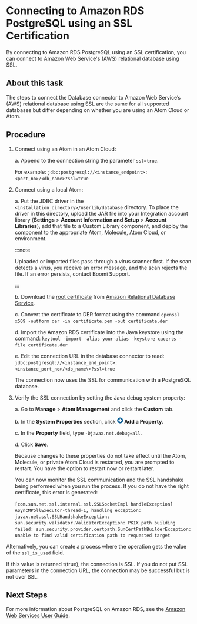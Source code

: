 # Connecting to Amazon RDS PostgreSQL using an SSL Certification 

<head>
  <meta name="guidename" content="Integration"/>
  <meta name="context" content="GUID-2cc29644-d189-49dc-84e8-51be2cff12d3"/>
</head>


By connecting to Amazon RDS PostgreSQL using an SSL certification, you can connect to Amazon Web Service's \(AWS\) relational database using SSL.

## About this task
The steps to connect the Database connector to Amazon Web Service’s \(AWS\) relational database using SSL are the same for all supported databases but differ depending on whether you are using an Atom Cloud or Atom.

## Procedure

1.  Connect using an Atom in an Atom Cloud:

    a.  Append to the connection string the parameter `ssl=true`.

    For example: `jdbc:postgresql://<instance_endpoint>:<port_no>/<db_name>?ssl=true`

2.  Connect using a local Atom:

    a.  Put the JDBC driver in the `<installation_directory>/userlib/database` directory. To place the driver in this directory, upload the JAR file into your Integration account library \(**Settings** \> **Account Information and Setup** \> **Account Libraries**\), add that file to a Custom Library component, and deploy the component to the appropriate Atom, Molecule, Atom Cloud, or environment.

    :::note

    Uploaded or imported files pass through a virus scanner first. If the scan detects a virus, you receive an error message, and the scan rejects the file. If an error persists, contact Boomi Support.

    :::

    b.  Download the [root certificate](https://s3.amazonaws.com/rds-downloads/rds-ca-2015-root.pem) from [Amazon Relational Database Service](http://docs.aws.amazon.com/AmazonRDS/latest/UserGuide/UsingWithRDS.SSL.html).

    c.  Convert the certificate to DER format using the command `openssl x509 -outform der -in certificate.pem -out certificate.der`

    d.  Import the Amazon RDS certificate into the Java keystore using the command: `keytool -import -alias your-alias -keystore cacerts -file certificate.der`

    e.  Edit the connection URL in the database connector to read: `jdbc:postgresql://<instance_end_point>:<instance_port_no>/<db_name\>?ssl=true`

    The connection now uses the SSL for communication with a PostgreSQL database.

3.  Verify the SSL connection by setting the Java debug system property:

    a.  Go to **Manage** \> **Atom Management** and click the **Custom** tab.

    b.  In the **System Properties** section, click **![](../Images/main-ic-plus-sign-white-in-blue-circle-16_98f7af60-dd5f-4037-90cd-05cc9dfc5502.jpg) Add a Property**.

    c.  In the **Property** field, type `-Djavax.net.debug=all`.

    d.  Click **Save**.

    Because changes to these properties do not take effect until the Atom, Molecule, or private Atom Cloud is restarted, you are prompted to restart. You have the option to restart now or restart later.

    You can now monitor the SSL communication and the SSL handshake being performed when you run the process. If you do not have the right certificate, this error is generated:

    `[com.sun.net.ssl.internal.ssl.SSLSocketImpl handleException] ASyncMPollExecutor-thread-1, handling exception: javax.net.ssl.SSLHandshakeException: sun.security.validator.ValidatorException: PKIX path building failed: sun.security.provider.certpath.SunCertPathBuilderException: unable to find valid certification path to requested target`

Alternatively, you can create a process where the operation gets the value of the `ssl_is_used` field.

If this value is returned t\(true\), the connection is SSL. If you do not put SSL parameters in the connection URL, the connection may be successful but is not over SSL.


## Next Steps
For more information about PostgreSQL on Amazon RDS, see the [Amazon Web Services User Guide](http://docs.aws.amazon.com/AmazonRDS/latest/UserGuide/Welcome.html).